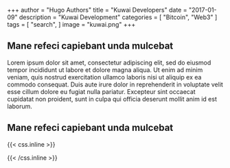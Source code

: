 +++
author = "Hugo Authors"
title = "Kuwai Developers"
date = "2017-01-09"
description = "Kuwai Development"
categories = [
    "Bitcoin",
    "Web3" 
]
tags = [
    "search",
]
image = "kuwai.png"
+++

## Mane refeci capiebant unda mulcebat

Lorem ipsum dolor sit amet, consectetur adipiscing elit, sed do eiusmod tempor incididunt ut labore et dolore magna aliqua. Ut enim ad minim veniam, quis nostrud exercitation ullamco laboris nisi ut aliquip ex ea commodo consequat. Duis aute irure dolor in reprehenderit in voluptate velit esse cillum dolore eu fugiat nulla pariatur. Excepteur sint occaecat cupidatat non proident, sunt in culpa qui officia deserunt mollit anim id est laborum.



## Mane refeci capiebant unda mulcebat



{{< css.inline >}}
<style>
.canon { background: white; width: 100%; height: auto; }
</style>
{{< /css.inline >}}
